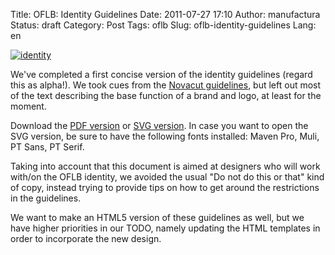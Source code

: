 Title: OFLB: Identity Guidelines
Date: 2011-07-27 17:10
Author: manufactura
Status: draft
Category: Post
Tags: oflb
Slug: oflb-identity-guidelines
Lang: en

[![](http://media.manufacturaindependente.org/identity-1024x478.png "identity")](http://media.manufacturaindependente.org/identity.png)

We've completed a first concise version of the identity guidelines
(regard this as alpha!). We took cues from the [Novacut
guidelines](http://blog.novacut.com/2011/05/new-novacut-brand-and-identity.html),
but left out most of the text describing the base function of a brand
and logo, at least for the moment.

Download the [PDF
version](http://manufacturaindependente.com/oflb/identity.pdf) or [SVG
version](http://manufacturaindependente.com/oflb/identity.svg). In case
you want to open the SVG version, be sure to have the following fonts
installed: Maven Pro, Muli, PT Sans, PT Serif.

Taking into account that this document is aimed at designers who will
work with/on the OFLB identity, we avoided the usual "Do not do this or
that" kind of copy, instead trying to provide tips on how to get around
the restrictions in the guidelines.

We want to make an HTML5 version of these guidelines as well, but we
have higher priorities in our TODO, namely updating the HTML templates
in order to incorporate the new design.

